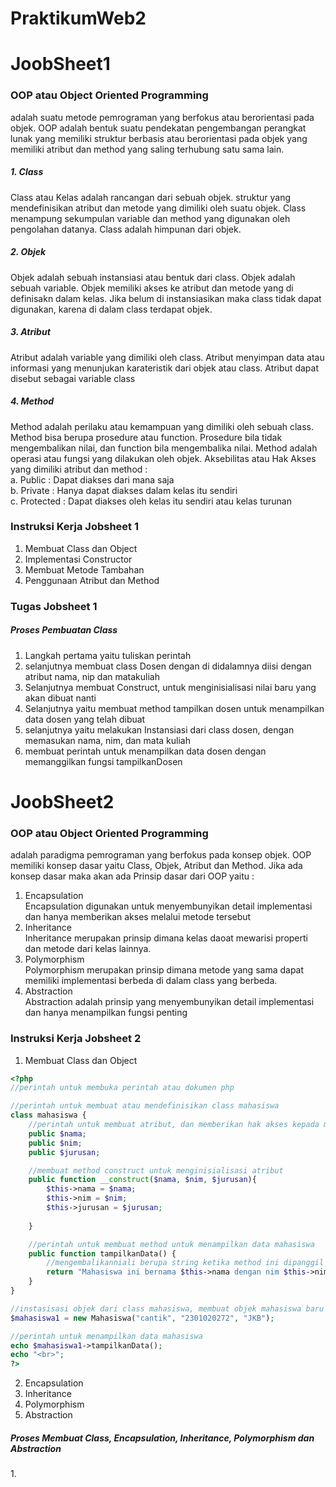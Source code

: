 # PraktikumWeb2
# JoobSheet1
### OOP atau Object Oriented Programming 
adalah suatu metode pemrograman yang berfokus atau berorientasi pada objek. OOP adalah bentuk suatu pendekatan pengembangan perangkat lunak yang memiliki struktur berbasis atau berorientasi pada objek yang memiliki atribut dan method yang saling terhubung satu sama lain.
##### 1. Class
Class atau Kelas adalah rancangan dari sebuah objek. struktur yang mendefinisikan atribut dan metode yang dimiliki oleh suatu objek. Class menampung sekumpulan variable dan method yang digunakan oleh pengolahan datanya. Class adalah himpunan dari objek.
##### 2. Objek
Objek adalah sebuah instansiasi atau bentuk dari class. Objek adalah sebuah variable. Objek memiliki akses ke atribut dan metode yang di definisakn dalam kelas. Jika belum di instansiasikan maka class tidak dapat digunakan, karena di dalam class terdapat objek. 
##### 3. Atribut
Atribut adalah variable yang dimiliki oleh class. Atribut menyimpan data atau informasi yang menunjukan karateristik dari objek atau class. Atribut dapat disebut sebagai variable class
##### 4. Method
Method adalah perilaku atau kemampuan yang dimiliki oleh sebuah class. Method bisa berupa prosedure atau function. Prosedure bila tidak mengembalikan nilai, dan function bila mengembalika nilai. Method adalah operasi atau fungsi yang dilakukan oleh objek.
Aksebilitas atau Hak Akses yang dimiliki atribut dan method : <br>
  a. Public : Dapat diakses dari mana saja <br>
  b. Private : Hanya dapat diakses dalam kelas itu sendiri <br>
  c. Protected : Dapat diakses oleh kelas itu sendiri atau kelas turunan<br>

### Instruksi Kerja Jobsheet 1
1. Membuat Class dan Object<br>
2. Implementasi Constructor<br>
3. Membuat Metode Tambahan<br>
4. Penggunaan Atribut dan Method<br>

### Tugas Jobsheet 1
##### Proses Pembuatan Class
1. Langkah pertama yaitu tuliskan perintah <?php?><br>
2. selanjutnya membuat class Dosen dengan di didalamnya diisi dengan atribut nama, nip dan matakuliah<br>
3. Selanjutnya membuat Construct, untuk menginisialisasi nilai baru yang akan dibuat nanti<br>
4. Selanjutnya yaitu membuat method tampilkan dosen untuk menampilkan data dosen yang telah dibuat<br>
5. selanjutnya yaitu melakukan Instansiasi dari class dosen, dengan memasukan nama, nim, dan mata kuliah<br>
6. membuat perintah untuk menampilkan data dosen dengan memanggilkan fungsi tampilkanDosen<br>


# JoobSheet2
### OOP atau Object Oriented Programming
adalah paradigma pemrograman yang berfokus pada konsep objek. OOP memiliki konsep dasar yaitu Class, Objek, Atribut dan Method. Jika ada konsep dasar maka akan ada Prinsip dasar dari OOP yaitu : <br>
1. Encapsulation<br>
Encapsulation digunakan untuk menyembunyikan detail implementasi dan hanya memberikan akses melalui metode tersebut<br>
2. Inheritance<br>
Inheritance merupakan prinsip dimana kelas daoat mewarisi properti dan metode dari kelas lainnya.<br>
3. Polymorphism<br>
Polymorphism merupakan prinsip dimana metode yang sama dapat memiliki implementasi berbeda di dalam class yang berbeda.<br>
4. Abstraction<br> 
Abstraction adalah prinsip yang menyembunyikan detail implementasi dan hanya menampilkan fungsi penting<br>


### Instruksi Kerja Jobsheet 2
1. Membuat Class dan Object<br>

```php
<?php
//perintah untuk membuka perintah atau dokumen php

//perintah untuk membuat atau mendefinisikan class mahasiswa
class mahasiswa {
    //perintah untuk membuat atribut, dan memberikan hak akses kepada masing masing atribut, hak akses yang digunakan disini yaitu public
    public $nama;
    public $nim;
    public $jurusan;

    //membuat method construct untuk menginisialisasi atribut
    public function __construct($nama, $nim, $jurusan){
        $this->nama = $nama;
        $this->nim = $nim;
        $this->jurusan = $jurusan;
    
    }

    //perintah untuk membuat method untuk menampilkan data mahasiswa
    public function tampilkanData() {
        //mengembalikanniali berupa string ketika method ini dipanggil
        return "Mahasiswa ini bernama $this->nama dengan nim $this->nim dari jurusan $this->jurusan.";
    }
}

//instasisasi objek dari class mahasiswa, membuat objek mahasiswa baru
$mahasiswa1 = new Mahasiswa("cantik", "2301020272", "JKB");

//perintah untuk menampilkan data mahasiswa
echo $mahasiswa1->tampilkanData();
echo "<br>";
?>
```
2. Encapsulation<br>
3. Inheritance<br>
4. Polymorphism<br>
5. Abstraction<br>

<h5>Proses Membuat Class, Encapsulation, Inheritance, Polymorphism dan Abstraction</h5>
1. 




